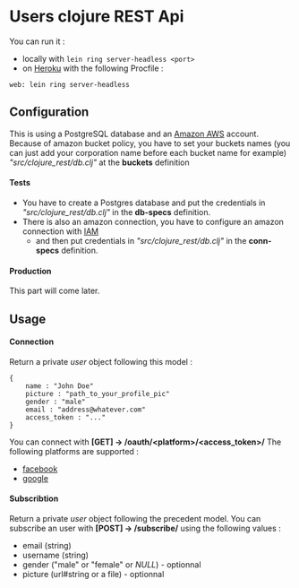 # Users clojure REST Api
You can run it :
 + locally with `lein ring server-headless <port>`
 + on [Heroku](https://www.heroku.com/) with the following Procfile : 
```
web: lein ring server-headless
```
## Configuration
This is using a PostgreSQL database and an [Amazon AWS](https://aws.amazon.com/fr/console/) account.\
Because of amazon bucket policy, you have to set your buckets names (you can just add your corporation name before each bucket name for example) _"src/clojure_rest/db.clj"_ at the **buckets** definition
#### Tests
 + You have to create a Postgres database and put the credentials in _"src/clojure_rest/db.clj"_ in the **db-specs** definition.
 + There is also an amazon connection, you have to configure an amazon connection with [IAM](https://console.aws.amazon.com/iam/home) 
    + and then put credentials in _"src/clojure_rest/db.clj"_ in the **conn-specs** definition. 
    
#### Production
This part will come later. 
## Usage 
#### Connection
Return a private *user* object following this model :
```
{
	name : "John Doe"
	picture : "path_to_your_profile_pic"
	gender : "male"
	email : "address@whatever.com"
	access_token : "..."
}
```
You can connect with **[GET] -> /oauth/&lt;platform>/&lt;access_token>/**
The following platforms are supported :
 + [facebook](https://www.facebook.com/)
 + [google](https://www.google.com/)
#### Subscribtion
Return a private *user* object following the precedent model.
You can subscribe an user with **[POST] -> /subscribe/**
using the following values :
 + email (string)
 + username (string)
 + gender ("male" or "female" or _NULL_) - optionnal
 + picture (url#string or a file) - optionnal
